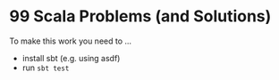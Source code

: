 # 99 Scala Problems (and Solutions)

To make this work you need to ...

* install sbt (e.g. using asdf)
* run `sbt test`
